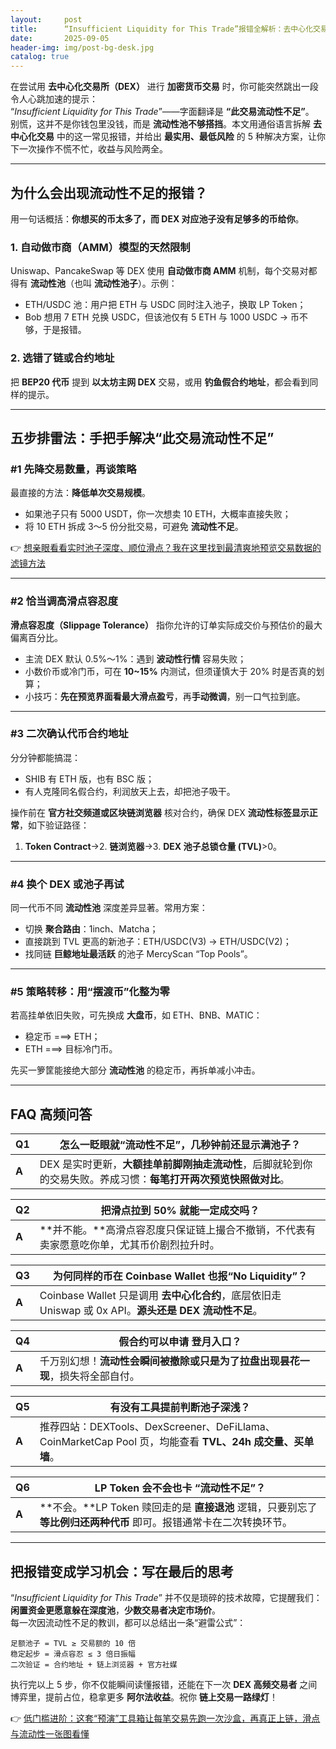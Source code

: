 ```yaml
---
layout:     post
title:      “Insufficient Liquidity for This Trade”报错全解析：去中心化交易所避坑指南
date:       2025-09-05
header-img: img/post-bg-desk.jpg
catalog: true
---
```


在尝试用 **去中心化交易所（DEX）** 进行 **加密货币交易** 时，你可能突然跳出一段令人心跳加速的提示：  
“*Insufficient Liquidity for This Trade*”——字面翻译是 **“此交易流动性不足”**。  
别慌，这并不是你钱包里没钱，而是 **流动性池不够搭挡**。本文用通俗语言拆解 **去中心化交易** 中的这一常见报错，并给出 **最实用、最低风险** 的 5 种解决方案，让你下一次操作不慌不忙，收益与风险两全。

---

## 为什么会出现流动性不足的报错？

用一句话概括：**你想买的币太多了，而 DEX 对应池子没有足够多的币给你**。

### 1. 自动做市商（AMM）模型的天然限制
Uniswap、PancakeSwap 等 DEX 使用 **自动做市商 AMM** 机制，每个交易对都得有 **流动性池**（也叫 **流动性池子**）。示例：

- ETH/USDC 池：用户把 ETH 与 USDC 同时注入池子，换取 LP Token；
- Bob 想用 7 ETH 兑换 USDC，但该池仅有 5 ETH 与 1000 USDC → 币不够，于是报错。

### 2. 选错了链或合约地址
把 **BEP20 代币** 提到 **以太坊主网 DEX** 交易，或用 **钓鱼假合约地址**，都会看到同样的提示。

---

## 五步排雷法：手把手解决“此交易流动性不足”

### #1 先降交易数量，再谈策略
最直接的方法：**降低单次交易规模**。

- 如果池子只有 5000 USDT，你一次想卖 10 ETH，大概率直接失败；
- 将 10 ETH 拆成 3～5 份分批交易，可避免 **流动性不足**。

👉 [想亲眼看看实时池子深度、顺位滑点？我在这里找到最清爽地预览交易数据的滤镜方法](https://okxdog.com/)

---

### #2 恰当调高滑点容忍度
**滑点容忍度（Slippage Tolerance）** 指你允许的订单实际成交价与预估价的最大偏离百分比。

- 主流 DEX 默认 0.5%～1%：遇到 **波动性行情** 容易失败；
- 小数价币或冷门币，可在 **10~15%** 内测试，但须谨慎大于 20% 时是否真的划算；
- 小技巧：**先在预览界面看最大滑点盈亏**，再**手动微调**，别一口气拉到底。

---

### #3 二次确认代币合约地址
分分钟都能搞混：

- SHIB 有 ETH 版，也有 BSC 版；
- 有人克隆同名假合约，利润放天上去，却把池子吸干。

操作前在 **官方社交频道或区块链浏览器** 核对合约，确保 DEX **流动性标签显示正常**，如下验证路径：

1. **Token Contract**→2. **链浏览器**→3. **DEX 池子总锁仓量 (TVL)**>0。

---

### #4 换个 DEX 或池子再试
同一代币不同 **流动性池** 深度差异显著。常用方案：

- 切换 **聚合路由**：1inch、Matcha；
- 直接跳到 TVL 更高的新池子：ETH/USDC(V3) → ETH/USDC(V2)；
- 找同链 **巨鲸地址最活跃** 的池子 MercyScan “Top Pools”。

---

### #5 策略转移：用“摆渡币”化整为零
若高挂单依旧失败，可先换成 **大盘币**，如 ETH、BNB、MATIC：

- 稳定币 ===> ETH；
- ETH ===> 目标冷门币。

先买一箩筐能接绝大部分 **流动性池** 的稳定币，再拆单减小冲击。

---

## FAQ 高频问答

| **Q1**  | 怎么一眨眼就“流动性不足”，几秒钟前还显示满池子？ |
|---------|------------------------------------------------|
| **A**   | DEX 是实时更新，**大额挂单前脚刚抽走流动性**，后脚就轮到你的交易失败。养成习惯：**每笔打开两次预览快照做对比**。 |

| **Q2**  | 把滑点拉到 50% 就能一定成交吗？ |
|---------|----------------------------------|
| **A**   | **并不能。**高滑点容忍度只保证链上撮合不撤销，不代表有卖家愿意吃你单，尤其币价剧烈拉升时。 |

| **Q3**  | 为何同样的币在 Coinbase Wallet 也报“No Liquidity”？ |
|---------|-------------------------------------------------------|
| **A**   | Coinbase Wallet 只是调用 **去中心化合约**，底层依旧走 Uniswap 或 0x API。**源头还是 DEX 流动性不足**。 |

| **Q4**  | 假合约可以申请 **登月入口**？ |
|---------|-------------------------------|
| **A**   | 千万别幻想！**流动性会瞬间被撤除或只是为了拉盘出现昙花一现**，损失将全部自付。 |

| **Q5**  | 有没有工具提前判断池子深浅？ |
|---------|-----------------------------|
| **A**   | 推荐四站：DEXTools、DexScreener、DeFiLlama、CoinMarketCap Pool 页，均能查看 **TVL、24h 成交量、买单墙**。 |

| **Q6**  | LP Token 会不会也卡 “流动性不足”？ |
|---------|-------------------------------|
| **A**   | **不会。**LP Token 赎回走的是 **直接退池** 逻辑，只要别忘了 **等比例归还两种代币** 即可。报错通常卡在二次转换环节。 |

---

## 把报错变成学习机会：写在最后的思考
“*Insufficient Liquidity for This Trade*” 并不仅是琐碎的技术故障，它提醒我们：**闲置资金更愿意躲在深度池**，**少数交易者决定市场价**。  
每一次因流动性不足的教训，都可以总结出一条“避雷公式”：

```
足额池子 = TVL ≥ 交易额的 10 倍  
稳定起步 = 滑点容忍 ≤ 3 倍日振幅  
二次验证 = 合约地址 + 链上浏览器 + 官方社媒
```

执行完以上 5 步，你不仅能瞬间读懂报错，还能在下一次 **DEX 高频交易者** 之间博弈里，提前占位，稳拿更多 **阿尔法收益**。祝你 **链上交易一路绿灯**！

👉 [低门槛进阶：这套“预演”工具箱让每笔交易先跑一次沙盒，再真正上链，滑点与流动性一张图看懂](https://okxdog.com/)